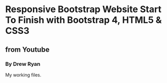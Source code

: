 # Responsive Bootstrap Website Start To Finish with Bootstrap 4, HTML5 & CSS3
## from Youtube
### By Drew Ryan

My working files.
